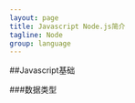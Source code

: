 ```yaml
---
layout: page
title: Javascript Node.js简介
tagline: Node
group: language
---
```


##Javascript基础

###数据类型


